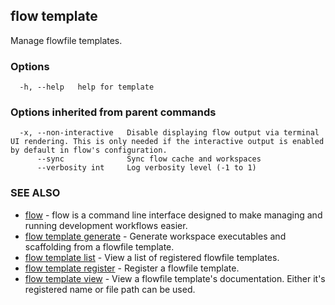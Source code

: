 ## flow template

Manage flowfile templates.

### Options

```
  -h, --help   help for template
```

### Options inherited from parent commands

```
  -x, --non-interactive   Disable displaying flow output via terminal UI rendering. This is only needed if the interactive output is enabled by default in flow's configuration.
      --sync              Sync flow cache and workspaces
      --verbosity int     Log verbosity level (-1 to 1)
```

### SEE ALSO

* [flow](flow.md)	 - flow is a command line interface designed to make managing and running development workflows easier.
* [flow template generate](flow_template_generate.md)	 - Generate workspace executables and scaffolding from a flowfile template.
* [flow template list](flow_template_list.md)	 - View a list of registered flowfile templates.
* [flow template register](flow_template_register.md)	 - Register a flowfile template.
* [flow template view](flow_template_view.md)	 - View a flowfile template's documentation. Either it's registered name or file path can be used.

